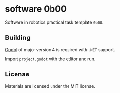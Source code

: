 # software 0b00

Software in robotics practical task template `0b00`.

## Building

[Godot](https://godotengine.org) of major version 4 is required with `.NET` support.

Import `project.godot` with the editor and run.

## License

Materials are licensed under the MIT license.
